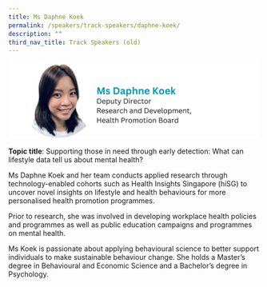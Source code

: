 ```yaml
---
title: Ms Daphne Koek
permalink: /speakers/track-speakers/daphne-koek/
description: ""
third_nav_title: Track Speakers (old)
---
```

<div style="display: flex; flex-wrap: wrap;">
  <div style="flex-basis: 100%; max-width: 100%;">
    <img alt="track speakers 1" src="/images/SpeakersPhoto/daphnekoek.png">
  </div>
	</div>
	
**Topic title**: Supporting those in need through early detection: What can lifestyle data tell us about mental health?
	
Ms Daphne Koek and her team conducts applied research through technology-enabled cohorts such as Health Insights Singapore (hiSG) to uncover novel insights on lifestyle and health behaviours for more personalised health promotion programmes.
	
Prior to research, she  was involved in developing workplace health policies and programmes as well as public education campaigns and programmes on mental health.

Ms Koek  is passionate about applying behavioural science to better support individuals to make sustainable behaviour change. She holds a Master’s degree in Behavioural and Economic Science and a Bachelor’s degree in Psychology.
